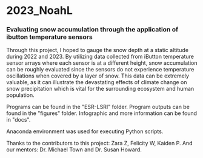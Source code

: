 # 2023_NoahL

### Evaluating snow accumulation through the application of ibutton temperature sensors

Through this project, I hoped to gauge the snow depth at a static altitude during 2022 and 2023. By utilizing data collected from iButton temperature sensor arrays where each sensor is at a different height, snow accumulation can be roughly evaluated since the sensors do not experience temperature oscillations when covered by a layer of snow. This data can be extremely valuable, as it can illustrate the devastating effects of climate change on snow precipitation which is vital for the surrounding ecosystem and human population. 

Programs can be found in the "ESR-LSRI" folder. Program outputs can be found in the "figures" folder. Infographic and more information can be found in "docs".

Anaconda environment was used for executing Python scripts.

Thanks to the contributors to this project: Zara Z, Felicity W, Kaiden P.
And our mentors: Dr. Michael Town and Dr. Susan Howard.

